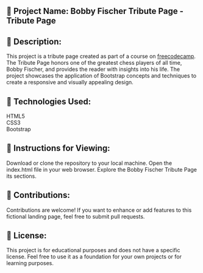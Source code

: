## 📝 Project Name: Bobby Fischer Tribute Page - Tribute Page

## 📝 Description:

This project is a tribute page created as part of a course on [freecodecamp](https://www.freecodecamp.org). The Tribute Page honors one of the greatest chess players of all time, Bobby Fischer, and provides the reader with insights into his life. The project showcases the application of Bootstrap concepts and techniques to create a responsive and visually appealing design.

## 📝 Technologies Used:

 HTML5 <br>
 CSS3   <br>
 Bootstrap

## 📝 Instructions for Viewing:

Download or clone the repository to your local machine.
Open the index.html file in your web browser.
Explore the Bobby Fischer Tribute Page its sections.

## 📝 Contributions:

Contributions are welcome! If you want to enhance or add features to this fictional landing page, feel free to submit pull requests.

## 📝 License:

This project is for educational purposes and does not have a specific license. Feel free to use it as a foundation for your own projects or for learning purposes.



